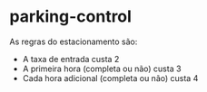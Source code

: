 # parking-control
As regras do estacionamento são:
- A taxa de entrada custa 2
- A primeira hora (completa ou não) custa 3
- Cada hora adicional (completa ou não) custa 4
